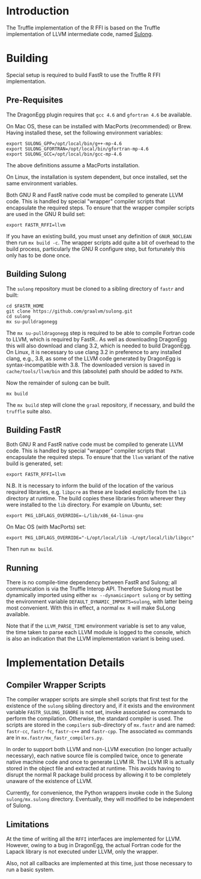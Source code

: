 # Introduction

The Truffle implementation of the R FFI is based on the Truffle implementation of LLVM intermediate code, named [Sulong](https://github.com/graalvm/sulong).


# Building
Special setup is required to build FastR to use the Truffle R FFI implementation.

## Pre-Requisites

The DragonEgg plugin requires that `gcc 4.6` and `gfortran 4.6` be available.

On Mac OS, these can be installed with MacPorts (recommended) or Brew. Having installed these, set the following environment variables:

    export SULONG_GPP=/opt/local/bin/g++-mp-4.6
    export SULONG_GFORTRAN=/opt/local/bin/gfortran-mp-4.6
    export SULONG_GCC=/opt/local/bin/gcc-mp-4.6

The above definitions assume a MacPorts installation.

On Linux, the installation is system  dependent, but once installed, set the same environment variables.

Both GNU R and FastR native code must be compiled to generate LLVM code. This is handled by special "wrapper" compiler scripts that encapsulate the required steps.
To ensure that the wrapper compiler scripts are used in the GNU R build set:

    export FASTR_RFFI=llvm

If you have an existing build, you must unset any definition of `GNUR_NOCLEAN` then run `mx build -c`. The wrapper scripts add quite a bit of overhead to the build process, particularly the GNU R configure step, but fortunately this only has to be done once.

## Building Sulong
The `sulong` repository must be cloned to a sibling directory of `fastr` and built:

    cd $FASTR_HOME
    git clone https://github.com/graalvm/sulong.git
    cd sulong
    mx su-pulldragonegg

The `mx su-pulldragonegg` step is required to be able to compile Fortran code to LLVM, which is required by FastR.. As well as downloading DragonEgg this will also download and clang 3.2, which is needed to build DragonEgg. On Linux, it is necessary to use clang 3.2 in preference to any installed clang, e.g., 3.8, as some of the LLVM code generated by DragonEgg is syntax-incompatible with 3.8. The downloaded version is saved in `cache/tools/llvm/bin` and this (absolute) path should be added to `PATH`.

Now the remainder of sulong can be built.

    mx build

The `mx build` step will clone the `graal` repository, if necessary, and build the `truffle` suite also.

## Building FastR

Both GNU R and FastR native code must be compiled to generate LLVM code. This is handled by special "wrapper" compiler scripts that encapsulate the required steps.
To ensure that the `llvm` variant of the native build is generated, set:

    export FASTR_RFFI=llvm

N.B. It is necessary to inform the build of the location of the various required libraries, e.g. `libpcre` as these are loaded explicitly from the `lib` directory at runtime. The build copies these libraries from wherever they were installed to the `lib` directory. For example on Ubuntu, set:

    export PKG_LDFLAGS_OVERRIDE=-L/lib/x86_64-linux-gnu

On Mac OS (with MacPorts) set:

    export PKG_LDFLAGS_OVERRIDE="-L/opt/local/lib -L/opt/local/lib/libgcc"

Then run `mx build`.

## Running

There is no compile-time dependency between FastR and Sulong; all communication is via the Truffle Interop API. Therefore Sulong must be dynamically imported using either `mx --dynamicimport sulong` or by setting the environment variable `DEFAULT_DYNAMIC_IMPORTS=sulong`, with latter being most convenient. With this in effect, a normal `mx R` will make SuLong available.

Note that if the `LLVM_PARSE_TIME` environment variable is set to any value, the time taken to parse each LLVM module is logged to the console, which is also an indication that the LLVM implementation variant is being used.

# Implementation Details

## Compiler Wrapper Scripts

The compiler wrapper scripts are simple shell scripts that first test for the existence of the `sulong` sibling directory and, if it exists and the environment variable `FASTR_SULONG_IGNORE` is not set, invoke associated `mx` commands to perform the compilation. Otherwise, the standard compiler is used. The scripts are stored in the `compilers` sub-directory of `mx.fastr` and are named: `fastr-cc`, `fastr-fc`, `fastr-c++` and `fastr-cpp`. The associated `mx` commands are in `mx.fastr/mx_fastr_compilers.py`.

In order to support both LLVM and non-LLVM execution (no longer actually necessary), each native source file is compiled twice, once to generate native machine code and once to generate LLVM IR. The LLVM IR is actually stored in the object file and extracted at runtime. This avoids having to disrupt the normal R package build process by allowing it to be completely unaware of the existence of LLVM.

Currently, for convenience, the Python wrappers invoke code in the Sulong `sulong/mx.sulong` directory. Eventually, they will modified to be independent of Sulong.

## Limitations
At the time of writing all the `RFFI` interfaces are implemented for LLVM. However, owing to a bug in DragonEgg, the actual Fortran code for the Lapack library is not executed under LLVM, only the wrapper.

Also, not all callbacks are implemented at this time, just those necessary to run a basic system.
